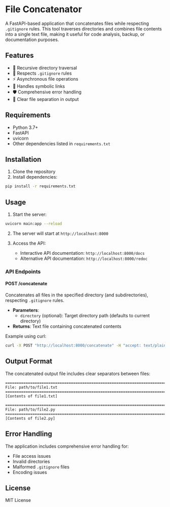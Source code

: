 # File Concatenator

A FastAPI-based application that concatenates files while respecting `.gitignore` rules. This tool traverses directories and combines file contents into a single text file, making it useful for code analysis, backup, or documentation purposes.

## Features

- 📁 Recursive directory traversal
- 🚫 Respects `.gitignore` rules
- ⚡ Asynchronous file operations
- 🔗 Handles symbolic links
- 🛡️ Comprehensive error handling
- 📝 Clear file separation in output

## Requirements

- Python 3.7+
- FastAPI
- uvicorn
- Other dependencies listed in `requirements.txt`

## Installation

1. Clone the repository
2. Install dependencies:
```bash
pip install -r requirements.txt
```

## Usage

1. Start the server:
```bash
uvicorn main:app --reload
```

2. The server will start at `http://localhost:8000`

3. Access the API:
   - Interactive API documentation: `http://localhost:8000/docs`
   - Alternative API documentation: `http://localhost:8000/redoc`

### API Endpoints

#### POST /concatenate
Concatenates all files in the specified directory (and subdirectories), respecting `.gitignore` rules.

- **Parameters**:
  - `directory` (optional): Target directory path (defaults to current directory)
- **Returns**: Text file containing concatenated contents

Example using curl:
```bash
curl -X POST "http://localhost:8000/concatenate" -H "accept: text/plain" > concatenated_files.txt
```

## Output Format

The concatenated output file includes clear separators between files:
```
================================================================================
File: path/to/file1.txt
================================================================================
[Contents of file1.txt]

================================================================================
File: path/to/file2.py
================================================================================
[Contents of file2.py]
```

## Error Handling

The application includes comprehensive error handling for:
- File access issues
- Invalid directories
- Malformed `.gitignore` files
- Encoding issues

## License

MIT License
